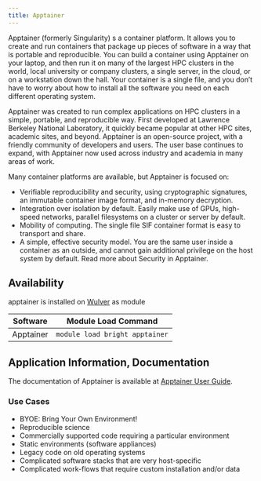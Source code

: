 ```yaml
---
title: Apptainer
---
```


Apptainer (formerly Singularity) s a container platform. It allows you to create and run containers that package up pieces of software in a way that is portable and reproducible. You can build a container using Apptainer on your laptop, and then run it on many of the largest HPC clusters in the world, local university or company clusters, a single server, in the cloud, or on a workstation down the hall. Your container is a single file, and you don’t have to worry about how to install all the software you need on each different operating system.



Apptainer was created to run complex applications on HPC clusters in a simple, portable, and reproducible way. First developed at Lawrence Berkeley National Laboratory, it quickly became popular at other HPC sites, academic sites, and beyond. Apptainer is an open-source project, with a friendly community of developers and users. The user base continues to expand, with Apptainer now used across industry and academia in many areas of work.

Many container platforms are available, but Apptainer is focused on:

* Verifiable reproducibility and security, using cryptographic signatures, an immutable container image format, and in-memory decryption.
* Integration over isolation by default. Easily make use of GPUs, high-speed networks, parallel filesystems on a cluster or server by default.
* Mobility of computing. The single file SIF container format is easy to transport and share.
* A simple, effective security model. You are the same user inside a container as an outside, and cannot gain additional privilege on the host system by default. Read more about Security in Apptainer.

## Availability
apptainer is installed on [Wulver](wulver.md) as module

| Software           |      Module Load Command       | 
|--------------------|:------------------------------:|
| Apptainer          | `module load bright apptainer` |

## Application Information, Documentation
The documentation of Apptainer is available at [Apptainer User Guide](https://apptainer.org/docs/user/latest/).
### Use Cases
* BYOE: Bring Your Own Environment!
* Reproducible science
* Commercially supported code requiring a particular environment
* Static environments (software appliances)
* Legacy code on old operating systems
* Complicated software stacks that are very host-specific
* Complicated work-flows that require custom installation and/or data


